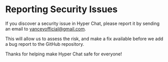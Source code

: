 # Reporting Security Issues

If you discover a security issue in Hyper Chat, please report it by sending an email to [yanceyofficial@gmail.com](mailto:yanceyofficial@gmail.com).

This will allow us to assess the risk, and make a fix available before we add a bug report to the GitHub repository.

Thanks for helping make Hyper Chat safe for everyone!
